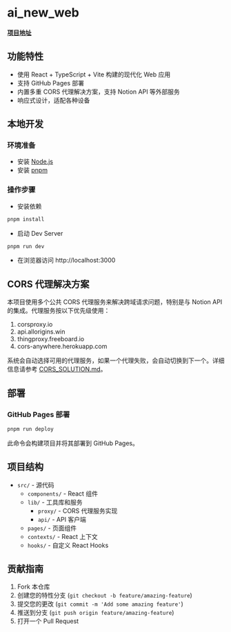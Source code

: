 # ai_new_web

[**项目地址**](https://space.coze.cn/task/7520427345329783091)

## 功能特性

- 使用 React + TypeScript + Vite 构建的现代化 Web 应用
- 支持 GitHub Pages 部署
- 内置多重 CORS 代理解决方案，支持 Notion API 等外部服务
- 响应式设计，适配各种设备

## 本地开发

### 环境准备

- 安装 [Node.js](https://nodejs.org/en)
- 安装 [pnpm](https://pnpm.io/installation)

### 操作步骤

- 安装依赖

```sh
pnpm install
```

- 启动 Dev Server

```sh
pnpm run dev
```

- 在浏览器访问 http://localhost:3000

## CORS 代理解决方案

本项目使用多个公共 CORS 代理服务来解决跨域请求问题，特别是与 Notion API 的集成。代理服务按以下优先级使用：

1. corsproxy.io
2. api.allorigins.win
3. thingproxy.freeboard.io
4. cors-anywhere.herokuapp.com

系统会自动选择可用的代理服务，如果一个代理失败，会自动切换到下一个。详细信息请参考 [CORS_SOLUTION.md](./CORS_SOLUTION.md)。

## 部署

### GitHub Pages 部署

```sh
pnpm run deploy
```

此命令会构建项目并将其部署到 GitHub Pages。

## 项目结构

- `src/` - 源代码
  - `components/` - React 组件
  - `lib/` - 工具库和服务
    - `proxy/` - CORS 代理服务实现
    - `api/` - API 客户端
  - `pages/` - 页面组件
  - `contexts/` - React 上下文
  - `hooks/` - 自定义 React Hooks

## 贡献指南

1. Fork 本仓库
2. 创建您的特性分支 (`git checkout -b feature/amazing-feature`)
3. 提交您的更改 (`git commit -m 'Add some amazing feature'`)
4. 推送到分支 (`git push origin feature/amazing-feature`)
5. 打开一个 Pull Request

